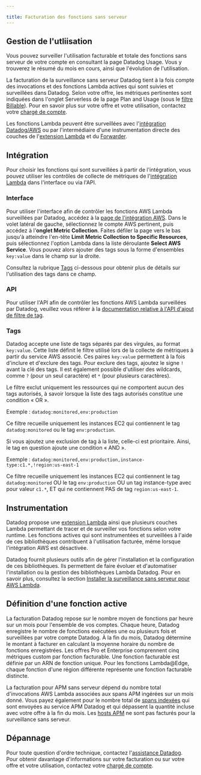 ```yaml
---

title: Facturation des fonctions sans serveur
---
```


## Gestion de l'utliisation

Vous pouvez surveiller l'utilisation facturable et totale des fonctions sans serveur de votre compte en consultant la page Datadog Usage. Vous y trouverez le résumé du mois en cours, ainsi que l'évolution de l'utilisation.

La facturation de la surveillance sans serveur Datadog tient à la fois compte des invocations et des fonctions Lambda actives qui sont suivies et surveillées dans Datadog. Selon votre offre, les métriques pertinentes sont indiquées dans l'onglet Serverless de la page Plan and Usage (sous le [filtre Billable][1]). Pour en savoir plus sur votre offre et votre utilisation, contactez votre [chargé de compte][3].

Les fonctions Lambda peuvent être surveillées avec l'[intégration Datadog/AWS][10] ou par l'intermédiaire d'une instrumentation directe des couches de l'[extension Lambda][11] et du [Forwarder][12].

## Intégration

Pour choisir les fonctions qui sont surveillées à partir de l'intégration, vous pouvez utiliser les contrôles de collecte de métriques de l'[intégration Lambda][13] dans l'interface ou via l'API.

### Interface

Pour utiliser l'interface afin de contrôler les fonctions AWS Lambda surveillées par Datadog, accédez à la [page de l'intégration AWS][5]. Dans le volet latéral de gauche, sélectionnez le compte AWS pertinent, puis accédez à l'**onglet Metric Collection**. Faites défiler la page vers le bas jusqu'à atteindre l'en-tête **Limit Metric Collection to Specific Resources**, puis sélectionnez l'option Lambda dans la liste déroulante **Select AWS Service**. Vous pouvez alors ajouter des tags sous la forme d'ensembles `key:value` dans le champ sur la droite.

Consultez la rubrique [Tags](#tags) ci-dessous pour obtenir plus de détails sur l'utilisation des tags dans ce champ.

### API

Pour utiliser l'API afin de contrôler les fonctions AWS Lambda surveillées par Datadog, veuillez vous référer à la [documentation relative à l'API d'ajout de filtre de tag][6].

### Tags

Datadog accepte une liste de tags séparés par des virgules, au format `key:value`. Cette liste définit le filtre utilisé lors de la collecte de métriques à partir du service AWS associé. Ces paires `key:value` permettent à la fois d'inclure et d'exclure des tags. Pour exclure des tags, ajoutez le signe `!` avant la clé des tags. Il est également possible d'utiliser des wildcards, comme `?` (pour un seul caractère) et `*` (pour plusieurs caractères).

Le filtre exclut uniquement les ressources qui ne comportent aucun des tags autorisés, à savoir lorsque la liste des tags autorisés constitue une condition « OR ».

Exemple : `datadog:monitored,env:production`

Ce filtre recueille uniquement les instances EC2 qui contiennent le tag `datadog:monitored` ou le tag `env:production`.

Si vous ajoutez une exclusion de tag à la liste, celle-ci est prioritaire. Ainsi, le tag en question ajoute une condition « AND ».

Exemple : `datadog:monitored,env:production,instance-type:c1.*,!region:us-east-1`

Ce filtre recueille uniquement les instances EC2 qui contiennent le tag `datadog:monitored` OU le tag `env:production` OU un tag instance-type avec pour valeur `c1.*`, ET qui ne contiennent PAS de tag `region:us-east-1`.

## Instrumentation

Datadog propose une [extension Lambda][14] ainsi que plusieurs couches Lambda permettant de tracer et de surveiller vos fonctions selon votre runtime. Les fonctions actives qui sont instrumentées et surveillées à l'aide de ces bibliothèques contribuent à l'utilisation facturée, même lorsque l'intégration AWS est désactivée.

Datadog fournit plusieurs outils afin de gérer l'installation et la configuration de ces bibliothèques. Ils permettent de faire évoluer et d'automatiser l'installation ou la gestion des bibliothèques Lambda Datadog. Pour en savoir plus, consultez la section [Installer la surveillance sans serveur pour AWS Lambda][15].

## Définition d'une fonction active

La facturation Datadog repose sur le nombre moyen de fonctions par heure sur un mois pour l'ensemble de vos comptes. Chaque heure, Datadog enregistre le nombre de fonctions exécutées une ou plusieurs fois et surveillées par votre compte Datadog. À la fin du mois, Datadog détermine le montant à facturer en calculant la moyenne horaire du nombre de fonctions enregistrées. Les offres Pro et Enterprise comprennent cinq métriques custom par fonction facturable. Une fonction facturable est définie par un ARN de fonction unique. Pour les fonctions Lambda@Edge, chaque fonction d'une région différente représente une fonction facturable distincte.

La facturation pour APM sans serveur dépend du nombre total d'invocations AWS Lambda associées aux spans APM ingérées sur un mois donné. Vous payez également pour le nombre total de [spans indexées][4] qui sont envoyées au service APM Datadog et qui dépassent la quantité incluse avec votre offre à la fin du mois. Les [hosts APM][4] ne sont pas facturés pour la surveillance sans serveur.

## Dépannage

Pour toute question d'ordre technique, contactez l'[assistance Datadog][7]. Pour obtenir davantage d'informations sur votre facturation ou sur votre offre et votre utilisation, contactez votre [chargé de compte][3].

[1]: https://app.datadoghq.com/billing/usage?category=serverless&data_source=billable
[2]: mailto:sales@datadoghq.com
[3]: mailto:success@datadoghq.com
[4]: https://app.datadoghq.com/account/usage
[5]: https://app.datadoghq.com/account/settings#integrations/amazon-web-services
[6]: /fr/api/latest/aws-integration/#set-an-aws-tag-filter
[7]: /fr/help/
[8]: https://app.datadoghq.com/functions
[9]: https://app.datadoghq.com/metric/explorer?exp_metric=aws.lambda.invocations&exp_group=functionname&exp_agg=sum
[10]: /fr/integrations/amazon_billing/
[11]: /fr/serverless/libraries_integrations/extension/
[12]: /fr/logs/guide/forwarder/
[13]: /fr/integrations/amazon_lambda/
[14]: /fr/serverless/aws_lambda
[15]: /fr/serverless/installation/
